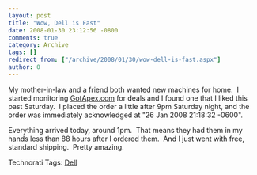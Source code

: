```yaml
---
layout: post
title: "Wow, Dell is Fast"
date: 2008-01-30 23:12:56 -0800
comments: true
category: Archive
tags: []
redirect_from: ["/archive/2008/01/30/wow-dell-is-fast.aspx"]
author: 0
---
```

<!-- more -->
<p>My mother-in-law and a friend both wanted new machines for home.  I started monitoring <a href="http://gotapex.com" target="_blank">GotApex.com</a> for deals and I found one that I liked this past Saturday.  I placed the order a little after 9pm Saturday night, and the order was immediately acknowledged at "26 Jan 2008 21:18:32 -0600".</p>  <p>Everything arrived today, around 1pm.  That means they had them in my hands less than 88 hours after I ordered them.  And I just went with free, standard shipping.  Pretty amazing.</p>  <div class="wlWriterSmartContent" id="scid:0767317B-992E-4b12-91E0-4F059A8CECA8:dd4b5166-7d77-4ed4-b495-e572de411647" style="padding-right: 0px; display: inline; padding-left: 0px; padding-bottom: 0px; margin: 0px; padding-top: 0px">Technorati Tags: <a href="http://technorati.com/tags/Dell" rel="tag">Dell</a></div>

